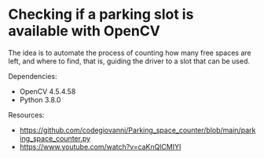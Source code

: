 # Checking if a parking slot is available with OpenCV

The idea is to automate the process of counting how many free spaces are left, and where to find, that is, guiding the driver to a slot that can be used.

Dependencies:
* OpenCV 4.5.4.58
* Python 3.8.0

Resources:
* https://github.com/codegiovanni/Parking_space_counter/blob/main/parking_space_counter.py
* https://www.youtube.com/watch?v=caKnQlCMIYI
